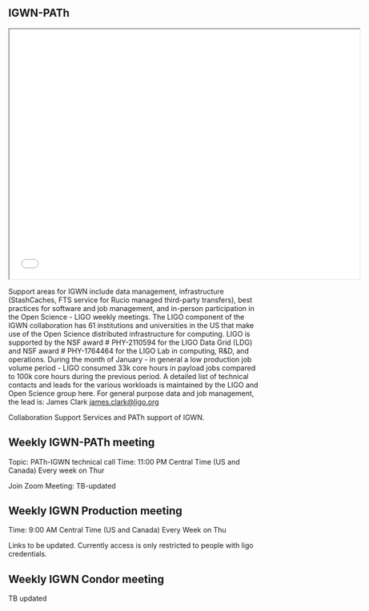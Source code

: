 ## IGWN-PATh

<iframe src="projects/igwn-institutes.html" height="500" width="700"></iframe>


Support areas for IGWN include data management, infrastructure (StashCaches, FTS service for Rucio managed third-party transfers), best practices for software and job management, and in-person participation in the Open Science - LIGO weekly meetings. The LIGO component of the IGWN collaboration has 61 institutions and universities in the US that make use of the Open Science distributed infrastructure for computing. LIGO is supported by the NSF award # PHY-2110594 for the LIGO Data Grid (LDG) and NSF award # PHY-1764464 for the LIGO Lab in computing, R&D, and operations. During the month of January - in general a low production job volume period - LIGO consumed 33k core hours in payload jobs compared to 100k core hours during the previous period. A detailed list of technical contacts and leads for the various workloads is maintained by the LIGO and Open Science group here. For general purpose data and job management, the lead is: James Clark james.clark@ligo.org 


Collaboration Support Services and PATh support of IGWN.

## Weekly IGWN-PATh meeting

Topic: PATh-IGWN technical call
Time: 11:00 PM Central Time (US and Canada)
       Every week on Thur
        
Join Zoom Meeting:
TB-updated


## Weekly IGWN Production meeting

Time: 9:00 AM Central Time (US and Canada)
       Every Week on Thu
       
Links to be updated. Currently access is only restricted to people with ligo credentials.

## Weekly IGWN Condor meeting
TB updated


